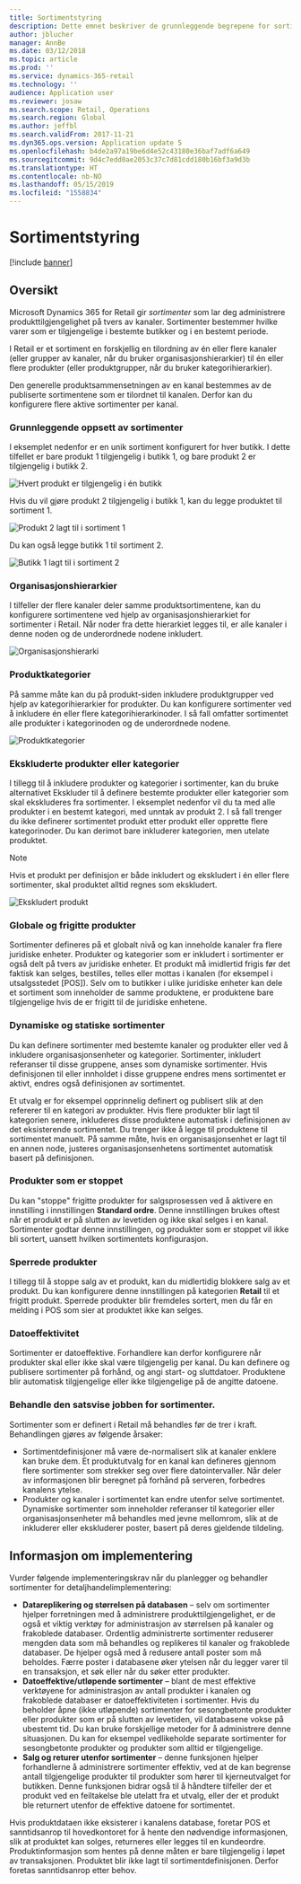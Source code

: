 ```yaml
---
title: Sortimentstyring
description: Dette emnet beskriver de grunnleggende begrepene for sortimentstyring i Microsoft Dynamics 365 for Retail, og gir informasjon om implementering av prosjekt.
author: jblucher
manager: AnnBe
ms.date: 03/12/2018
ms.topic: article
ms.prod: ''
ms.service: dynamics-365-retail
ms.technology: ''
audience: Application user
ms.reviewer: josaw
ms.search.scope: Retail, Operations
ms.search.region: Global
ms.author: jeffbl
ms.search.validFrom: 2017-11-21
ms.dyn365.ops.version: Application update 5
ms.openlocfilehash: b4de2a97a19be6d4e52c43180e36baf7adf6a649
ms.sourcegitcommit: 9d4c7edd0ae2053c37c7d81cdd180b16bf3a9d3b
ms.translationtype: HT
ms.contentlocale: nb-NO
ms.lasthandoff: 05/15/2019
ms.locfileid: "1558834"
---
```

# <a name="assortment-management"></a>Sortimentstyring

[!include [banner](../includes/banner.md)]

## <a name="overview"></a>Oversikt

Microsoft Dynamics 365 for Retail gir *sortimenter* som lar deg administrere produkttilgjengelighet på tvers av kanaler. Sortimenter bestemmer hvilke varer som er tilgjengelige i bestemte butikker og i en bestemt periode.

I Retail er et sortiment en forskjellig en tilordning av én eller flere kanaler (eller grupper av kanaler, når du bruker organisasjonshierarkier) til én eller flere produkter (eller produktgrupper, når du bruker kategorihierarkier).

Den generelle produktsammensetningen av en kanal bestemmes av de publiserte sortimentene som er tilordnet til kanalen. Derfor kan du konfigurere flere aktive sortimenter per kanal.

### <a name="basic-assortment-setup"></a>Grunnleggende oppsett av sortimenter

I eksemplet nedenfor er en unik sortiment konfigurert for hver butikk. I dette tilfellet er bare produkt 1 tilgjengelig i butikk 1, og bare produkt 2 er tilgjengelig i butikk 2.

![Hvert produkt er tilgjengelig i én butikk](./media/Managing-assortments-figure1.png)

Hvis du vil gjøre produkt 2 tilgjengelig i butikk 1, kan du legge produktet til sortiment 1.

![Produkt 2 lagt til i sortiment 1](./media/Managing-assortments-figure2.png)

Du kan også legge butikk 1 til sortiment 2.

![Butikk 1 lagt til i sortiment 2](./media/Managing-assortments-figure3.png)

### <a name="organization-hierarchies"></a>Organisasjonshierarkier

I tilfeller der flere kanaler deler samme produktsortimentene, kan du konfigurere sortimentene ved hjelp av organisasjonshierarkiet for sortimenter i Retail. Når noder fra dette hierarkiet legges til, er alle kanaler i denne noden og de underordnede nodene inkludert.

![Organisasjonshierarki](./media/Managing-assortments-figure4.png)

### <a name="product-categories"></a>Produktkategorier

På samme måte kan du på produkt-siden inkludere produktgrupper ved hjelp av kategorihierarkier for produkter. Du kan konfigurere sortimenter ved å inkludere én eller flere kategorihierarkinoder. I så fall omfatter sortimentet alle produkter i kategorinoden og de underordnede nodene.

![Produktkategorier](./media/Managing-assortments-figure5.png)

### <a name="excluded-products-or-categories"></a>Ekskluderte produkter eller kategorier

I tillegg til å inkludere produkter og kategorier i sortimenter, kan du bruke alternativet Ekskluder til å definere bestemte produkter eller kategorier som skal ekskluderes fra sortimenter. I eksemplet nedenfor vil du ta med alle produkter i en bestemt kategori, med unntak av produkt 2. I så fall trenger du ikke definerer sortimentet produkt etter produkt eller opprette flere kategorinoder. Du kan derimot bare inkluderer kategorien, men utelate produktet.

> [!NOTE]
> Hvis et produkt per definisjon er både inkludert og ekskludert i én eller flere sortimenter, skal produktet alltid regnes som ekskludert.

![Ekskludert produkt](./media/Managing-assortments-figure6.png)

### <a name="global-and-released-products"></a>Globale og frigitte produkter

Sortimenter defineres på et globalt nivå og kan inneholde kanaler fra flere juridiske enheter. Produkter og kategorier som er inkludert i sortimenter er også delt på tvers av juridiske enheter. Et produkt må imidlertid frigis før det faktisk kan selges, bestilles, telles eller mottas i kanalen (for eksempel i utsalgsstedet \[POS\]). Selv om to butikker i ulike juridiske enheter kan dele et sortiment som inneholder de samme produktene, er produktene bare tilgjengelige hvis de er frigitt til de juridiske enhetene.

### <a name="dynamic-and-static-assortments"></a>Dynamiske og statiske sortimenter

Du kan definere sortimenter med bestemte kanaler og produkter eller ved å inkludere organisasjonsenheter og kategorier. Sortimenter, inkludert referanser til disse gruppene, anses som dynamiske sortimenter. Hvis definisjonen til eller innholdet i disse gruppene endres mens sortimentet er aktivt, endres også definisjonen av sortimentet.

Et utvalg er for eksempel opprinnelig definert og publisert slik at den refererer til en kategori av produkter. Hvis flere produkter blir lagt til kategorien senere, inkluderes disse produktene automatisk i definisjonen av det eksisterende sortimentet. Du trenger ikke å legge til produktene til sortimentet manuelt. På samme måte, hvis en organisasjonsenhet er lagt til en annen node, justeres organisasjonsenhetens sortimentet automatisk basert på definisjonen.

### <a name="stopped-products"></a>Produkter som er stoppet

Du kan "stoppe" frigitte produkter for salgsprosessen ved å aktivere en innstilling i innstillingen **Standard ordre**. Denne innstillingen brukes oftest når et produkt er på slutten av levetiden og ikke skal selges i en kanal. Sortimenter godtar denne innstillingen, og produkter som er stoppet vil ikke bli sortert, uansett hvilken sortimentets konfigurasjon.

### <a name="blocked-products"></a>Sperrede produkter

I tillegg til å stoppe salg av et produkt, kan du midlertidig blokkere salg av et produkt. Du kan konfigurere denne innstillingen på kategorien **Retail** til et frigitt produkt. Sperrede produkter blir fremdeles sortert, men du får en melding i POS som sier at produktet ikke kan selges.

### <a name="date-effectivity"></a>Datoeffektivitet

Sortimenter er datoeffektive. Forhandlere kan derfor konfigurere når produkter skal eller ikke skal være tilgjengelig per kanal. Du kan definere og publisere sortimenter på forhånd, og angi start- og sluttdatoer. Produktene blir automatisk tilgjengelige eller ikke tilgjengelige på de angitte datoene.

### <a name="process-assortments-batch-job"></a>Behandle den satsvise jobben for sortimenter.

Sortimenter som er definert i Retail må behandles før de trer i kraft. Behandlingen gjøres av følgende årsaker:

- Sortimentdefinisjoner må være de-normalisert slik at kanaler enklere kan bruke dem. Et produktutvalg for en kanal kan defineres gjennom flere sortimenter som strekker seg over flere datointervaller. Når deler av informasjonen blir beregnet på forhånd på serveren, forbedres kanalens ytelse.
- Produkter og kanaler i sortimentet kan endre utenfor selve sortimentet. Dynamiske sortimenter som inneholder referanser til kategorier eller organisasjonsenheter må behandles med jevne mellomrom, slik at de inkluderer eller ekskluderer poster, basert på deres gjeldende tildeling.

## <a name="implementation-considerations"></a>Informasjon om implementering

Vurder følgende implementeringskrav når du planlegger og behandler sortimenter for detaljhandelimplementering:

- **Datareplikering og størrelsen på databasen** – selv om sortimenter hjelper forretningen med å administrere produkttilgjengelighet, er de også et viktig verktøy for administrasjon av størrelsen på kanaler og frakoblede databaser. Ordentlig administrerte sortimenter reduserer mengden data som må behandles og replikeres til kanaler og frakoblede databaser. De hjelper også med å redusere antall poster som må beholdes. Færre poster i databasene øker ytelsen når du legger varer til en transaksjon, et søk eller når du søker etter produkter.
- **Datoeffektive/utløpende sortimenter** – blant de mest effektive verktøyene for administrasjon av antall produkter i kanalen og frakoblede databaser er datoeffektiviteten i sortimenter. Hvis du beholder åpne (ikke utløpende) sortimenter for sesongbetonte produkter eller produkter som er på slutten av levetiden, vil databasene vokse på ubestemt tid. Du kan bruke forskjellige metoder for å administrere denne situasjonen. Du kan for eksempel vedlikeholde separate sortimenter for sesongbetonte produkter og produkter som alltid er tilgjengelige.
- **Salg og returer utenfor sortimenter** – denne funksjonen hjelper forhandlerne å administrere sortimenter effektiv, ved at de kan begrense antall tilgjengelige produkter til produkter som hører til kjerneutvalget for butikken. Denne funksjonen bidrar også til å håndtere tilfeller der et produkt ved en feiltakelse ble utelatt fra et utvalg, eller der et produkt ble returnert utenfor de effektive datoene for sortimentet.

Hvis produktdataen ikke eksisterer i kanalens database, foretar POS et sanntidsanrop til hovedkontoret for å hente den nødvendige informasjonen, slik at produktet kan solges, returneres eller legges til en kundeordre. Produktinformasjon som hentes på denne måten er bare tilgjengelig i løpet av transaksjonen. Produktet blir ikke lagt til sortimentdefinisjonen. Derfor foretas sanntidsanrop etter behov.
